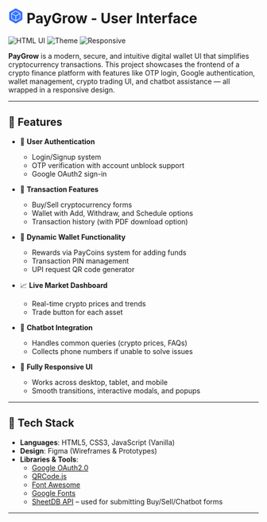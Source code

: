 # <img src="favicon.svg" width="30" height="30">  PayGrow - User Interface


![HTML UI](https://img.shields.io/badge/UI-Built%20with%20HTML-orange?style=for-the-badge&logo=html5)
![Theme](https://img.shields.io/badge/Theme-Blue%20%7C%20Black%20%7C%20White-blue?style=for-the-badge)
![Responsive](https://img.shields.io/badge/Design-Responsive-lightgrey?style=for-the-badge&logo=css3)


**PayGrow** is a modern, secure, and intuitive digital wallet UI that simplifies cryptocurrency transactions. This project showcases the frontend of a crypto finance platform with features like OTP login, Google authentication, wallet management, crypto trading UI, and chatbot assistance — all wrapped in a responsive design.

---

## 🚀 Features

- 🔐 **User Authentication**
  - Login/Signup system
  - OTP verification with account unblock support
  - Google OAuth2 sign-in

- 🧾 **Transaction Features**
  - Buy/Sell cryptocurrency forms
  - Wallet with Add, Withdraw, and Schedule options
  - Transaction history (with PDF download option)

- 💸 **Dynamic Wallet Functionality**
  - Rewards via PayCoins system for adding funds
  - Transaction PIN management
  - UPI request QR code generator

- 📈 **Live Market Dashboard**
  - Real-time crypto prices and trends
  - Trade button for each asset

- 🤖 **Chatbot Integration**
  - Handles common queries (crypto prices, FAQs)
  - Collects phone numbers if unable to solve issues

- 📱 **Fully Responsive UI**
  - Works across desktop, tablet, and mobile
  - Smooth transitions, interactive modals, and popups

---

## 🧱 Tech Stack

- **Languages**: HTML5, CSS3, JavaScript (Vanilla)
- **Design**: Figma (Wireframes & Prototypes)
- **Libraries & Tools**:
  - [Google OAuth2.0](https://developers.google.com/identity)
  - [QRCode.js](https://github.com/davidshimjs/qrcodejs)
  - [Font Awesome](https://fontawesome.com/)
  - [Google Fonts](https://fonts.google.com/)
  - [SheetDB API](https://sheetdb.io/) – used for submitting Buy/Sell/Chatbot forms

---


